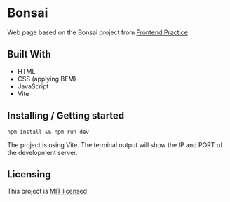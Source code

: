 # Bonsai

Web page based on the Bonsai project from [Frontend Practice](https://www.frontendpractice.com/projects/bonsai)

## Built With

- HTML
- CSS (applying BEM)
- JavaScript
- Vite

## Installing / Getting started

```shell
npm install && npm run dev
```

The project is using Vite. The terminal output will show the IP and PORT of the development server.

## Licensing

This project is [MIT licensed](https://github.com/anderzeng/bonsai/blob/master/LICENSE)
